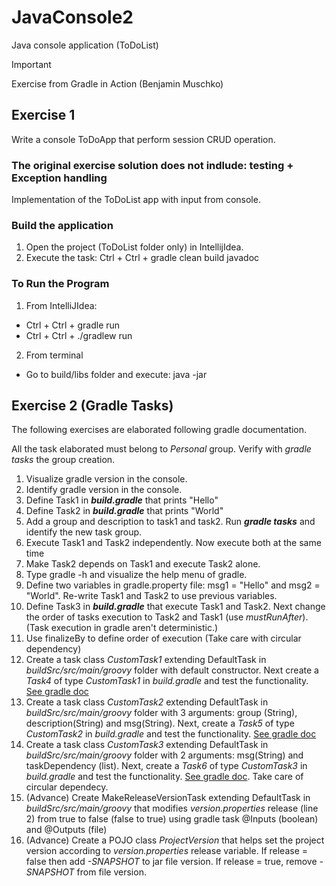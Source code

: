 # JavaConsole2
Java console application (ToDoList)

> [!IMPORTANT]
> Exercise from Gradle in Action (Benjamin Muschko)

## Exercise 1
Write a console ToDoApp that perform session CRUD operation.

### The original exercise solution does not indlude: testing + Exception handling

Implementation of the ToDoList app with input from console.

### Build the application
1. Open the project (ToDoList folder only) in IntellijIdea.
2. Execute the task: Ctrl + Ctrl + gradle clean build javadoc

### To Run the Program 
1. From IntelliJIdea:

- Ctrl + Ctrl + gradle run
- Ctrl + Ctrl + ./gradlew run

2. From terminal
- Go to build/libs folder and execute: java -jar 

## Exercise 2 (Gradle Tasks)
The following exercises are elaborated following gradle documentation.

All the task elaborated must belong to _Personal_ group. Verify with _gradle tasks_ the group creation.
1. Visualize gradle version in the console.
2. Identify gradle version in the console.
3. Define Task1 in ***build.gradle*** that prints "Hello"
4. Define Task2 in ***build.gradle*** that prints "World"
5. Add a group and description to task1 and task2. Run ***gradle tasks*** and identify the new task group.
6. Execute Task1 and Task2 independently. Now execute both at the same time
7. Make Task2 depends on Task1 and execute Task2 alone.
8. Type gradle -h and visualize the help menu of gradle.
9. Define two variables in gradle.property file: msg1 = "Hello" and msg2 = "World". Re-write Task1 and Task2 to use previous variables.
10. Define Task3 in ***build.gradle*** that execute Task1 and Task2. Next change the order of tasks execution to Task2 and Task1 (use _mustRunAfter_). (Task execution in gradle aren't deterministic.)
11. Use finalizeBy to define order of execution (Take care with circular dependency)
12. Create a task class _CustomTask1_ extending DefaultTask in _buildSrc/src/main/groovy_ folder with default constructor. Next create a _Task4_ of type _CustomTask1_ in _build.gradle_ and test the functionality. [See gradle doc](https://docs.gradle.org/current/userguide/more_about_tasks.html#sec:passing_arguments_to_a_task_constructor)
13. Create a task class _CustomTask2_ extending DefaultTask in _buildSrc/src/main/groovy_ folder with 3 arguments: group (String), description(String) and msg(String). Next, create a _Task5_ of type _CustomTask2_ in _build.gradle_ and test the functionality. [See gradle doc](https://docs.gradle.org/current/userguide/more_about_tasks.html#sec:passing_arguments_to_a_task_constructor)
14. Create a task class _CustomTask3_ extending DefaultTask in _buildSrc/src/main/groovy_ folder with 2 arguments: msg(String) and taskDependency (list). Next, create a _Task6_ of type _CustomTask3_ in _build.gradle_ and test the functionality. [See gradle doc](https://docs.gradle.org/current/userguide/more_about_tasks.html#sec:passing_arguments_to_a_task_constructor). Take care of circular dependecy.
15. (Advance) Create MakeReleaseVersionTask extending DefaultTask in _buildSrc/src/main/groovy_ that modifies _version.properties_ release (line 2) from true to false (false to true) using gradle task @Inputs (boolean) and @Outputs (file)
16. (Advance) Create a POJO class _ProjectVersion_ that helps set the project version according to _version.properties_ release variable. If release = false then add _-SNAPSHOT_ to jar file version. If release = true, remove _-SNAPSHOT_ from file version.